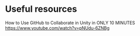 # Useful resources

How to Use GitHub to Collaborate in Unity in ONLY 10 MINUTES
https://www.youtube.com/watch?v=pNUdu-6ZNBg
